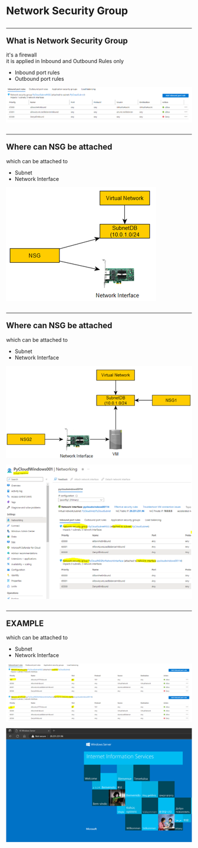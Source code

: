 # Network Security Group

## <hr/>What is Network Security Group
it's a firewall<br>
it is applied in Inbound and Outbound Rules only<br>
- Inbound port rules<br>
- Outbound port rules<br>

![nsg_01](images/network_security_group/nsg_01.PNG)

## <hr/>Where can NSG be attached

which can be attached to<br>
- Subnet<br>
- Network Interface<br>

![nsg_02](images/network_security_group/nsg_02.PNG)


## <hr/>Where can NSG be attached

which can be attached to<br>
- Subnet<br>
- Network Interface<br>

![nsg_03](images/network_security_group/nsg_03.PNG)

![nsg_04](images/network_security_group/nsg_04.PNG)

## <hr/>EXAMPLE

which can be attached to<br>
- Subnet<br>
- Network Interface<br>

![nsg_05](images/network_security_group/nsg_05.PNG)

![nsg_06](images/network_security_group/nsg_06.PNG)